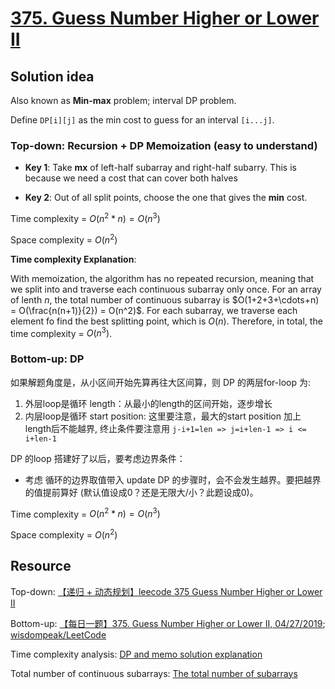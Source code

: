# [375. Guess Number Higher or Lower II](https://leetcode.com/problems/guess-number-higher-or-lower-ii/description/)

## Solution idea

Also known as **Min-max** problem; interval DP problem.

Define `DP[i][j]` as the min cost to guess for an interval `[i...j]`.

### Top-down: Recursion + DP Memoization (easy to understand)


* **Key 1**: Take **mx** of left-half subarray and right-half subarry. This is because we need a cost that can cover both halves

* **Key 2**: Out of all split points, choose the one that gives the **min** cost.

Time complexity = $O(n^2*n) = O(n^3)$

Space complexity = $O(n^2)$

**Time complexity Explanation**:

With memoization, the algorithm has no repeated recursion, meaning that we split into and traverse each continuous subarray only once. For an array of lenth $n$, the total number of continuous subarray is $O(1+2+3+\cdots+n) = O(\frac{n(n+1)}{2}) = O(n^2)$. For each subarray, we traverse each element fo find the best splitting point, which is $O(n)$. Therefore, in total, the time complexity = $O(n^3)$.

### Bottom-up: DP

如果解题角度是，从小区间开始先算再往大区间算，则 DP 的两层for-loop 为:
1. 外层loop是循环 length：从最小的length的区间开始，逐步增长
2. 内层loop是循环 start position: 这里要注意，最大的start position 加上length后不能越界, 终止条件要注意用 `j-i+1=len => j=i+len-1 => i <= i+len-1`

DP 的loop 搭建好了以后，要考虑边界条件：
* 考虑 循环的边界取值带入 update DP 的步骤时，会不会发生越界。要把越界的值提前算好 (默认值设成0？还是无限大/小？此题设成0)。

Time complexity = $O(n^2*n) = O(n^3)$

Space complexity = $O(n^2)$

## Resource

Top-down: [【递归 + 动态规划】leecode 375 Guess Number Higher or Lower II](https://www.youtube.com/watch?v=YTGHiGH_oTg&ab_channel=guoguowg)

Bottom-up: [【每日一题】375. Guess Number Higher or Lower II, 04/27/2019](https://www.youtube.com/watch?v=VfJPDNG0nYM&ab_channel=HuifengGuan); [wisdompeak/LeetCode](https://github.com/wisdompeak/LeetCode/tree/master/Dynamic_Programming/375.Guess-Number-Higher-or-Lower-II)

Time complexity analysis: [DP and memo solution explanation](https://leetcode.com/problems/guess-number-higher-or-lower-ii/solutions/197981/dp-and-memo-solution-explanation/?orderBy=most_votes&page=3)

Total number of continuous subarrays: [The total number of subarrays](https://math.stackexchange.com/questions/1194584/the-total-number-of-subarrays)